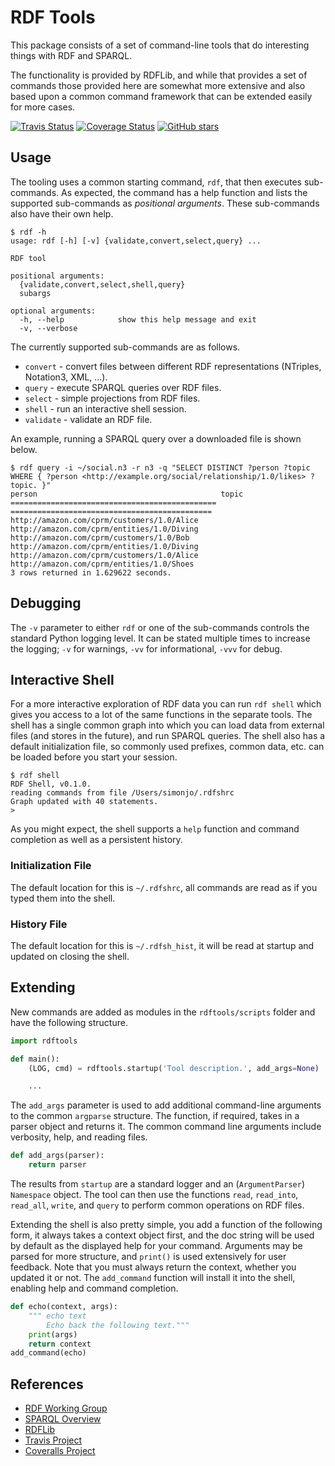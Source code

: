 # RDF Tools

This package consists of a set of command-line tools that do interesting things with RDF and SPARQL.

The functionality is provided by RDFLib, and while that provides a set of commands those provided here are somewhat more extensive and also based upon a common command framework that can be extended easily for more cases.

[![Travis Status](https://travis-ci.org/johnstonskj/rdftools.svg?branch=master)](https://travis-ci.org/johnstonskj/rdftools)
[![Coverage Status](https://coveralls.io/repos/github/johnstonskj/rdftools/badge.svg?branch=master)](https://coveralls.io/github/johnstonskj/rdftools?branch=master)
[![GitHub stars](https://img.shields.io/github/stars/johnstonskj/rdftools.svg)](https://github.com/johnstonskj/rdftools/stargazers)

## Usage

The tooling uses a common starting command, `rdf`, that then executes sub-commands. As expected, the command has a help function and lists the supported sub-commands as _positional arguments_. These sub-commands also have their own help.

```
$ rdf -h
usage: rdf [-h] [-v] {validate,convert,select,query} ...

RDF tool

positional arguments:
  {validate,convert,select,shell,query}
  subargs

optional arguments:
  -h, --help            show this help message and exit
  -v, --verbose
```

The currently supported sub-commands are as follows.

* `convert` - convert files between different RDF representations (NTriples, Notation3, XML, ...).
* `query` - execute SPARQL queries over RDF files.
* `select` - simple projections from RDF files.
* `shell` - run an interactive shell session.
* `validate` - validate an RDF file.

An example, running a SPARQL query over a downloaded file is shown below.

```
$ rdf query -i ~/social.n3 -r n3 -q "SELECT DISTINCT ?person ?topic WHERE { ?person <http://example.org/social/relationship/1.0/likes> ?topic. }"
person                                         topic
============================================== =============================================
http://amazon.com/cprm/customers/1.0/Alice     http://amazon.com/cprm/entities/1.0/Diving
http://amazon.com/cprm/customers/1.0/Bob       http://amazon.com/cprm/entities/1.0/Diving
http://amazon.com/cprm/customers/1.0/Alice     http://amazon.com/cprm/entities/1.0/Shoes
3 rows returned in 1.629622 seconds.
```

## Debugging

The `-v` parameter to either `rdf` or one of the sub-commands controls the standard Python logging level. It can be stated multiple times to increase the logging; `-v` for warnings, `-vv` for informational, `-vvv` for debug.

## Interactive Shell

For a more interactive exploration of RDF data you can run `rdf shell` which gives you access to a lot of the same functions in the separate tools. The shell has a single common graph into which you can load data from external files (and stores in the future), and run SPARQL queries. The shell also has a default initialization file, so commonly used prefixes, common data, etc. can be loaded before you start your session.

```
$ rdf shell
RDF Shell, v0.1.0.
reading commands from file /Users/simonjo/.rdfshrc
Graph updated with 40 statements.
>
```

As you might expect, the shell supports a `help` function and command completion as well as a persistent history. 

### Initialization File

The default location for this is `~/.rdfshrc`, all commands are read as if you typed them into the shell.

### History File

The default location for this is `~/.rdfsh_hist`, it will be read at startup and updated on closing the shell.

## Extending

New commands are added as modules in the `rdftools/scripts` folder and have the following structure.

```python
import rdftools

def main():
    (LOG, cmd) = rdftools.startup('Tool description.', add_args=None)

    ...
```

The `add_args` parameter is used to add additional command-line arguments to the common `argparse` structure. The function, if required, takes in a parser object and returns it. The common command line arguments include verbosity, help, and reading files.

```python
def add_args(parser):
    return parser

```

The results from `startup` are a standard logger and an (`ArgumentParser`) `Namespace` object. The tool can then use the functions `read`, `read_into`, `read_all`, `write`, and `query` to perform common operations on RDF files.

Extending the shell is also pretty simple, you add a function of the following form, it always takes a context object first, and the doc string will be used by default as the displayed help for your command. Arguments may be parsed for more structure, and `print()` is used extensively for user feedback. Note that you must always return the context, whether you updated it or not. The `add_command` function will install it into the shell, enabling help and command completion.

```python
def echo(context, args):
    """ echo text
        Echo back the following text."""
    print(args)
    return context
add_command(echo)
```

## References

* [RDF Working Group](https://www.w3.org/2011/rdf-wg/wiki/Main_Page)
* [SPARQL Overview](https://www.w3.org/TR/sparql11-overview/)
* [RDFLib](https://github.com/RDFLib/rdflib)
* [Travis Project](https://travis-ci.org/johnstonskj/rdftools)
* [Coveralls Project](https://coveralls.io/github/johnstonskj/rdftools)